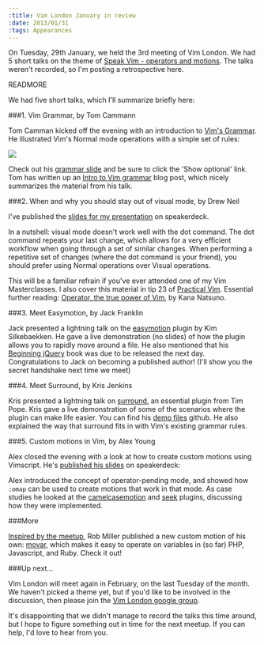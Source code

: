 ```yaml
--- 
:title: Vim London January in review
:date: 2013/01/31
:tags: Appearances
---
```


On Tuesday, 29th January, we held the 3rd meeting of Vim London. We had 5 short talks on the theme of [Speak Vim - operators and motions][meetup]. The talks weren't recorded, so I'm posting a retrospective here.

[meetup]: http://www.meetup.com/Vim-London/events/97866502/


READMORE

We had five short talks, which I'll summarize briefly here:

###1. Vim Grammar, by Tom Cammann

Tom Camman kicked off the evening with an introduction to [Vim's Grammar][grammar]. He illustrated Vim's Normal mode operations with a simple set of rules:

<a href="http://takac.github.com/assets/grammar-slide.html"><img src="/images/blog/vim-grammar.png"/></a>

Check out his [grammar slide][slide] and be sure to click the 'Show optional' link. Tom has written up an [Intro to Vim grammar][grammar] blog post, which nicely summarizes the material from his talk.

[grammar]: http://takac.github.com/2013/01/30/vim-grammar/
[slide]: http://takac.github.com/assets/grammar-slide.html

###2. When and why you should stay out of visual mode, by Drew Neil

I've published the [slides for my presentation][drew-slides] on speakerdeck.

<script async class="speakerdeck-embed" data-id="871a0d204ced0130735122000a8d8021" data-ratio="1.33333333333333" src="//speakerdeck.com/assets/embed.js"></script>

In a nutshell: visual mode doesn't work well with the dot command. The dot command repeats your last change, which allows for a very efficient workflow when going through a set of similar changes. When performing a repetitive set of changes (where the dot command is your friend), you should prefer using Normal operations over Visual operations.

This will be a familiar refrain if you've ever attended one of my Vim Masterclasses. I also cover this material in tip 23 of [Practical Vim][pv]. Essential further reading: [Operator, the true power of Vim][op], by Kana Natsuno.

[drew-slides]: https://speakerdeck.com/nelstrom/when-and-why-you-should-stay-out-of-visual-mode
[pv]: http://pragprog.com/book/dnvim/practical-vim
[op]: http://whileimautomaton.net/2008/11/vimm3/operator

###3. Meet Easymotion, by Jack Franklin

Jack presented a lightning talk on the [easymotion][] plugin by Kim Silkebaekken. He gave a live demonstration (no slides) of how the plugin allows you to rapidly move around a file. He also mentioned that his [Beginning jQuery][] book was due to be released the next day. Congratulations to Jack on becoming a published author! (I'll show you the secret handshake next time we meet)

[easymotion]: https://github.com/Lokaltog/vim-easymotion
[Beginning jQuery]: http://www.apress.com/9781430249320

###4. Meet Surround, by Kris Jenkins

Kris presented a lightning talk on [surround][], an essential plugin from Tim Pope. Kris gave a live demonstration of some of the scenarios where the plugin can make life easier. You can find his [demo files][surround-demo] github. He also explained the way that surround fits in with Vim's existing grammar rules.

[surround]: https://github.com/tpope/vim-surround
[surround-demo]: https://github.com/krisajenkins/surround

###5. Custom motions in Vim, by Alex Young

Alex closed the evening with a look at how to create custom motions using Vimscript. He's [published his slides][alex-slides] on speakerdeck:

<script async class="speakerdeck-embed" data-id="2f5cb0004cf9013041a3123139281814" data-ratio="1.2994923857868" src="//speakerdeck.com/assets/embed.js"></script>

Alex introduced the concept of operator-pending mode, and showed how `:omap` can be used to create motions that work in that mode. As case studies he looked at the [camelcasemotion][] and [seek][] plugins, discussing how they were implemented.

[alex-slides]: https://speakerdeck.com/aryoung/vim-london-custom-motions
[camelcasemotion]: http://www.vim.org/scripts/script.php?script_id=1905
[seek]: https://github.com/goldfeld/vim-seek
[instict]: https://medium.com/usevim/vim-instinct-and-muscle-memory-c86f70b6110f

###More

[Inspired by the meetup][tweet], Rob Miller published a new custom motion of his own: [movar][], which makes it easy to operate on variables in (so far) PHP, Javascript, and Ruby. Check it out!

[tweet]: https://twitter.com/robmil/status/296658616088395779
[movar]: https://github.com/robmiller/vim-movar

###Up next...

Vim London will meet again in February, on the last Tuesday of the month. We haven't picked a theme yet, but if you'd like to be involved in the discussion, then please join the [Vim London google group][group].

It's disappointing that we didn't manage to record the talks this time around, but I hope to figure something out in time for the next meetup. If you can help, I'd love to hear from you.

[group]: https://groups.google.com/forum/?hl=en&fromgroups#!forum/vimlondon
